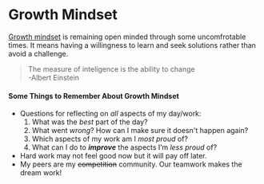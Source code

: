 # Growth Mindset



[Growth mindset](https://www.atlassian.com/blog/inside-atlassian/growth-mindset) is remaining open minded through some uncomfrotable times. It means having a willingness to learn and seek solutions rather than avoid a challenge.

>The measure of inteligence is the ability to change  
-Albert Einstein  

#### Some Things to Remember About __Growth Mindset__
- Questions for reflecting on *all* aspects of my day/work:  
    1. What was the _best_ part of the day?
    3. What went _wrong_? How can I make sure it doesn't happen again?  
    7. Which aspects of my work am I _most proud_ of?
    4. What can I do to __*improve*__ the aspects I’m _less proud_ of?
- Hard work may not feel good now but it will pay off later.
- My peers are my ~~competition~~ community. Our teamwork makes the dream work!


